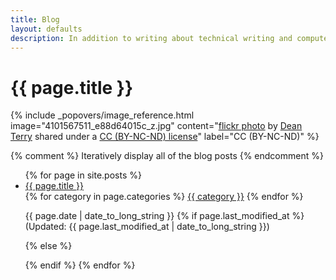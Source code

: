 ```yaml
---
title: Blog
layout: defaults
description: In addition to writing about technical writing and computer science research, I publish articles on many topics in the fields of software engineering, software testing, and data science. Find your favorite article and start reading!
---
```


# {{ page.title }}

<!-- Include header image -->
{% include _popovers/image_reference.html image="4101567511_e88d64015c_z.jpg" content="<a title='Colored Pencils' href='https://flickr.com/photos/therefore/4101567511'>flickr photo</a> by <a href='https://flickr.com/people/therefore'>Dean Terry</a> shared under a <a href='https://creativecommons.org/licenses/by-nc-nd/2.0/'>CC (BY-NC-ND) license</a>" label="CC (BY-NC-ND)" %}

{% comment %} Iteratively display all of the blog posts {% endcomment %}
<ul class="fa-ul">
{% for page in site.posts %}
  <li><i class="fa-li fa fa-edit fa-lg"></i><a class="major" href="/{{ page.url | remove_first:'/'}}">{{ page.title }}</a></li>
  <i class="fa fa-tags" aria-hidden="true"></i>
  {% for category in page.categories %}
  <a class="tag" href="/categories/#{{ category | slugify }}"> {{ category }}</a>
  {% endfor %}
  <p>
  {{ page.date | date_to_long_string }}
  {% if page.last_modified_at %}
  (Updated: {{ page.last_modified_at | date_to_long_string }})
  <p></p>
  {% else %}
  <p></p>
  {% endif %}
{% endfor %}
</ul>
